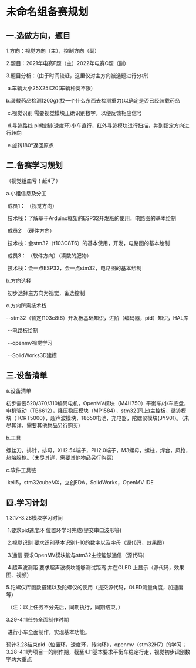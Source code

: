 # 未命名组备赛规划

## 一.选做方向，题目

1.方向：视觉方向（主），控制方向（副）

2.题目：2021年电赛F题（主）2022年电赛C题（副）

3.题目分析：（由于时间较赶，这里仅对主方向被选题进行分析）

​	a.车辆大小25X25X20(车辆种类不限)﻿

​	b.装载药品检测(200g)(找一个什么东西去检测重力)以确定是否已经装载药品﻿

​	c.视觉识别 需要视觉模块正确识别数字，以便反馈相应信号﻿

​	d.寻迹路线 pid控制(速度环)小车直行，红外寻迹模块进行扫描，并到指定方向进行转向﻿

​	e.旋转180°返回原点﻿

## 二.备赛学习规划

（视觉组血亏！赶4了）

a.小组信息及分工

​	成员1： （视觉方向）

​	技术栈：了解基于Arduino框架的ESP32开发版的使用，电路图的基本绘制

​	成员2:    （硬件方向）

​	技术栈：会stm32（f103C8T6）的基本使用，开发，电路图的基本绘制

​	成员3：  （软件方向）（凑数的肥物）

​	技术栈：会一点ESP32，会一点stm32，电路图的基本绘制

b.方向选择

​	初步选择主方向为视觉，备选控制

c.方向所需技术栈

​	--stm32（暂定f103c8t6）开发板基础知识，进阶（编码器，pid）知识，HAL库

​	--电路板绘制

​	--openmv视觉学习

​	--SolidWorks3D建模

## 三.设备清单

a.设备清单

​	初步需要520/370/310编码电机，OpenMV模块（M4H750）平衡车/小车底盘，电机驱动（TB6612），降压稳压模块（MP1584），stm32(同上)主控板，循迹模块（TCRT5000），超声波模块，18650电池，充电器，陀螺仪模块(JY901)。（未尽其详，需要其他物品另行购买）

b.工具

​	螺丝刀，排针，排母，XH2.54端子，PH2.0端子，M3螺母，螺柱，焊台，风枪，热熔胶枪。（未尽其详，需要其他物品另行购买）

c.软件工具链

​	keil5，stm32cubeMX，立创EDA，SolidWorks，OpenMV IDE

## 四.学习计划

1.3.17-3.28模块学习时间﻿

​	1.要求pid速度环 位置环学习完成(提交串口波形等)﻿

​	2.视觉识别 要求识别基本识别1-10的数字以及字母﻿（源代码，效果图）

​	3.通信 要求OpenMV模块能与stm32主控能够通信﻿（源代码）

​	4.超声波测距 要求超声波模块能够测试距离 并在OLED 上显示﻿（源代码，效果图、视频）

​	5.陀螺仪库函数搭建以及陀螺仪的使用（提交源代码，OLED测量角度，加速度等）

​	（注：以上任务不分先后，同期执行，同期结束。）

3.29-4.11任务全面制作时期﻿

​	进行小车全面制作，实现基本功能。

​	预计3.28结束pid（位置环，速度环，转向环），openmv（stm32H7）的学习；3.28-4.11为项目一的制作期，截至4.11基本要求平衡车稳定行走，视觉初步识别数字两大重点



